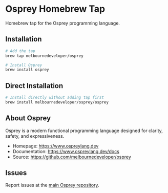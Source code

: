 # Osprey Homebrew Tap

Homebrew tap for the Osprey programming language.

## Installation

```bash
# Add the tap
brew tap melbournedeveloper/osprey

# Install Osprey
brew install osprey
```

## Direct Installation

```bash
# Install directly without adding tap first
brew install melbournedeveloper/osprey/osprey
```

## About Osprey

Osprey is a modern functional programming language designed for clarity, safety, and expressiveness.

- Homepage: https://www.ospreylang.dev
- Documentation: https://www.ospreylang.dev/docs
- Source: https://github.com/melbournedeveloper/osprey

## Issues

Report issues at the [main Osprey repository](https://github.com/melbournedeveloper/osprey/issues).
